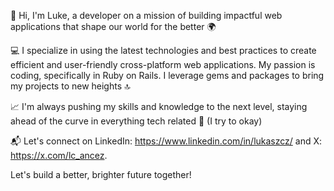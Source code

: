 🚀 Hi, I'm Luke, a developer on a mission of building impactful web applications that shape our world for the better 🌍

💻 I specialize in using the latest technologies and best practices to create efficient and user-friendly cross-platform web applications. My passion is coding, specifically in Ruby on Rails. I leverage gems and packages to bring my projects to new heights 🔝

📈 I'm always pushing my skills and knowledge to the next level, staying ahead of the curve in everything tech related 🚀 (I try to okay)

📬 Let's connect on LinkedIn: https://www.linkedin.com/in/lukaszcz/ and X: https://x.com/lc_ancez.

Let's build a better, brighter future together!
